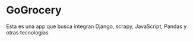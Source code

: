 # GoGrocery

Esta es una app que busca integran Django, scrapy, JavaScript, Pandas y otras tecnologias
